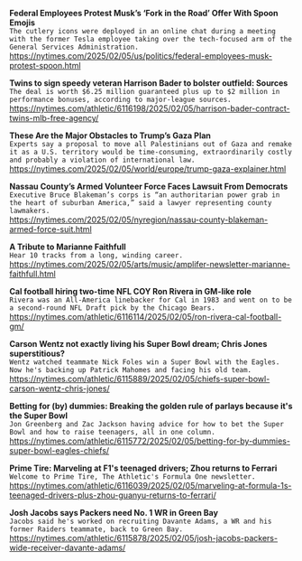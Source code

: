 **Federal Employees Protest Musk’s ‘Fork in the Road’ Offer With Spoon Emojis**\
`The cutlery icons were deployed in an online chat during a meeting with the former Tesla employee taking over the tech-focused arm of the General Services Administration.`\
https://nytimes.com/2025/02/05/us/politics/federal-employees-musk-protest-spoon.html

**Twins to sign speedy veteran Harrison Bader to bolster outfield: Sources**\
`The deal is worth $6.25 million guaranteed plus up to $2 million in performance bonuses, according to major-league sources. `\
https://nytimes.com/athletic/6116198/2025/02/05/harrison-bader-contract-twins-mlb-free-agency/

**These Are the Major Obstacles to Trump’s Gaza Plan**\
`Experts say a proposal to move all Palestinians out of Gaza and remake it as a U.S. territory would be time-consuming, extraordinarily costly and probably a violation of international law.`\
https://nytimes.com/2025/02/05/world/europe/trump-gaza-explainer.html

**Nassau County’s Armed Volunteer Force Faces Lawsuit From Democrats**\
`Executive Bruce Blakeman’s corps is “an authoritarian power grab in the heart of suburban America,” said a lawyer representing county lawmakers.`\
https://nytimes.com/2025/02/05/nyregion/nassau-county-blakeman-armed-force-suit.html

**A Tribute to Marianne Faithfull**\
`Hear 10 tracks from a long, winding career.`\
https://nytimes.com/2025/02/05/arts/music/amplifer-newsletter-marianne-faithfull.html

**Cal football hiring two-time NFL COY Ron Rivera in GM-like role**\
`Rivera was an All-America linebacker for Cal in 1983 and went on to be a second-round NFL Draft pick by the Chicago Bears.`\
https://nytimes.com/athletic/6116114/2025/02/05/ron-rivera-cal-football-gm/

**Carson Wentz not exactly living his Super Bowl dream; Chris Jones superstitious?**\
`Wentz watched teammate Nick Foles win a Super Bowl with the Eagles. Now he's backing up Patrick Mahomes and facing his old team.`\
https://nytimes.com/athletic/6115889/2025/02/05/chiefs-super-bowl-carson-wentz-chris-jones/

**Betting for (by) dummies: Breaking the golden rule of parlays because it's the Super Bowl**\
`Jon Greenberg and Zac Jackson having advice for how to bet the Super Bowl and how to raise teenagers, all in one column.`\
https://nytimes.com/athletic/6115772/2025/02/05/betting-for-by-dummies-super-bowl-eagles-chiefs/

**Prime Tire: Marveling at F1's teenaged drivers; Zhou returns to Ferrari**\
`Welcome to Prime Tire, The Athletic's Formula One newsletter.`\
https://nytimes.com/athletic/6116039/2025/02/05/marveling-at-formula-1s-teenaged-drivers-plus-zhou-guanyu-returns-to-ferrari/

**Josh Jacobs says Packers need No. 1 WR in Green Bay**\
`Jacobs said he's worked on recruiting Davante Adams, a WR and his former Raiders teammate, back to Green Bay.`\
https://nytimes.com/athletic/6115878/2025/02/05/josh-jacobs-packers-wide-receiver-davante-adams/

